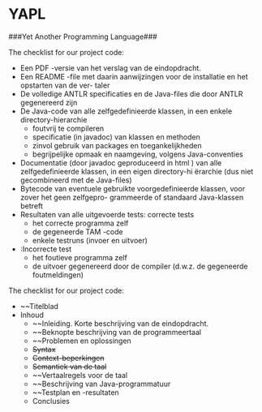 YAPL
=========
###Yet Another Programming Language###

The checklist for our project code:
+ Een PDF -versie van het verslag van de eindopdracht.
+ Een README -file met daarin aanwijzingen voor de installatie en het opstarten van de ver-
taler
+ De volledige ANTLR specificaties en de Java-files die door ANTLR gegenereerd zijn
+ De Java-code van alle zelfgedefinieerde klassen, in een enkele directory-hierarchie
    - foutvrij te compileren
    - specificatie (in javadoc) van klassen en methoden
    - zinvol gebruik van packages en toegankelijkheden
    - begrijpelijke opmaak en naamgeving, volgens Java-conventies
+ Documentatie (door javadoc geproduceerd in html ) van alle zelfgedefinieerde klassen, in
een eigen directory-hi ̈erarchie (dus niet gecombineerd met de Java-files)
+ Bytecode van eventuele gebruikte voorgedefinieerde klassen, voor zover het geen zelfgepro-
grammeerde of standaard Java-klassen betreft
+ Resultaten van alle uitgevoerde tests: correcte tests
    - het correcte programma zelf
    - de gegeneerde TAM -code
    - enkele testruns (invoer en uitvoer)
+ :Incorrecte test
    - het foutieve programma zelf
    - de uitvoer gegenereerd door de compiler (d.w.z. de gegeneerde foutmeldingen)

The checklist for our project code:
+ ~~Titelblad
+ Inhoud
    - ~~Inleiding. Korte beschrijving van de eindopdracht.
    - ~~Beknopte beschrijving van de programmeertaal
    - ~~Problemen en oplossingen
    - ~~Syntax~~
    - ~~Context-beperkingen~~
    - ~~Semantiek van de taal~~
    - ~~Vertaalregels voor de taal
    - ~~Beschrijving van Java-programmatuur
    - ~~Testplan en -resultaten
    - Conclusies
